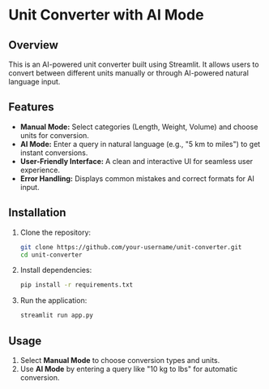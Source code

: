 # Unit Converter with AI Mode

## Overview
This is an AI-powered unit converter built using Streamlit. It allows users to convert between different units manually or through AI-powered natural language input.

## Features
- **Manual Mode:** Select categories (Length, Weight, Volume) and choose units for conversion.
- **AI Mode:** Enter a query in natural language (e.g., "5 km to miles") to get instant conversions.
- **User-Friendly Interface:** A clean and interactive UI for seamless user experience.
- **Error Handling:** Displays common mistakes and correct formats for AI input.

## Installation
1. Clone the repository:
   ```sh
   git clone https://github.com/your-username/unit-converter.git
   cd unit-converter
   ```
2. Install dependencies:
   ```sh
   pip install -r requirements.txt
   ```
3. Run the application:
   ```sh
   streamlit run app.py
   ```

## Usage
1. Select **Manual Mode** to choose conversion types and units.
2. Use **AI Mode** by entering a query like "10 kg to lbs" for automatic conversion.
